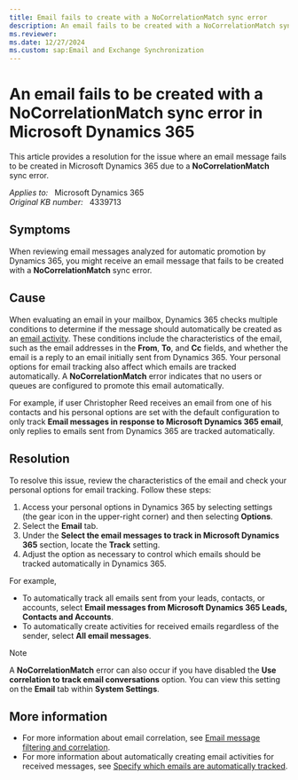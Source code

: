 ```yaml
---
title: Email fails to create with a NoCorrelationMatch sync error
description: An email fails to be created with a NoCorrelationMatch sync error in Microsoft Dynamics 365.
ms.reviewer: 
ms.date: 12/27/2024
ms.custom: sap:Email and Exchange Synchronization
---
```

# An email fails to be created with a NoCorrelationMatch sync error in Microsoft Dynamics 365

This article provides a resolution for the issue where an email message fails to be created in Microsoft Dynamics 365 due to a **NoCorrelationMatch** sync error.

_Applies to:_ &nbsp; Microsoft Dynamics 365  
_Original KB number:_ &nbsp; 4339713

## Symptoms

When reviewing email messages analyzed for automatic promotion by Dynamics 365, you might receive an email message that fails to be created with a **NoCorrelationMatch** sync error.

## Cause

When evaluating an email in your mailbox, Dynamics 365 checks multiple conditions to determine if the message should automatically be created as an [email activity](/power-apps/developer/data-platform/email-activity-entities). These conditions include the characteristics of the email, such as the email addresses in the **From**, **To**, and **Cc** fields, and whether the email is a reply to an email initially sent from Dynamics 365. Your personal options for email tracking also affect which emails are tracked automatically. A **NoCorrelationMatch** error indicates that no users or queues are configured to promote this email automatically.

For example, if user Christopher Reed receives an email from one of his contacts and his personal options are set with the default configuration to only track **Email messages in response to Microsoft Dynamics 365 email**, only replies to emails sent from Dynamics 365 are tracked automatically.

## Resolution

To resolve this issue, review the characteristics of the email and check your personal options for email tracking. Follow these steps:

1. Access your personal options in Dynamics 365 by selecting settings (the gear icon in the upper-right corner) and then selecting **Options**.
2. Select the **Email** tab.
3. Under the **Select the email messages to track in Microsoft Dynamics 365** section, locate the **Track** setting.
4. Adjust the option as necessary to control which emails should be tracked automatically in Dynamics 365.

For example,

- To automatically track all emails sent from your leads, contacts, or accounts, select **Email messages from Microsoft Dynamics 365 Leads, Contacts and Accounts**.
- To automatically create activities for received emails regardless of the sender, select **All email messages**.

> [!NOTE]
> A **NoCorrelationMatch** error can also occur if you have disabled the **Use correlation to track email conversations** option. You can view this setting on the **Email** tab within **System Settings**.

## More information

- For more information about email correlation, see [Email message filtering and correlation](/previous-versions/dynamicscrm-2016/administering-dynamics-365/hh699705(v=crm.8)).
- For more information about automatically creating email activities for received messages, see [Specify which emails are automatically tracked](/power-platform/admin/email-message-filtering-correlation).
